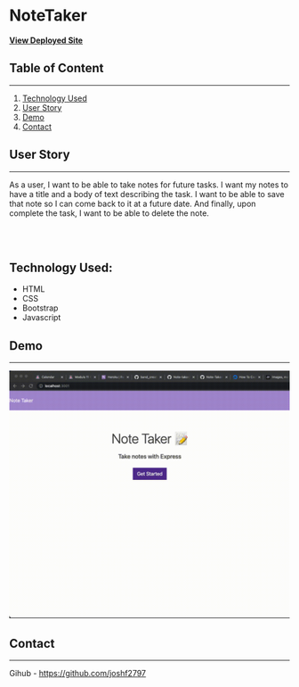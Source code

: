 # NoteTaker

**[View Deployed Site](https://joshf2797.github.io/NoteTaker/)**

## Table of Content

---

1. [Technology Used](#technology-used)
2. [User Story](#user-story)
3. [Demo](#demo)
4. [Contact](#electric-vehicle-charge-locator)

## User Story

---

As a user, I want to be able to take notes for future tasks. I want my notes to have a title and a body of text describing the task. I want to be able to save that note so I can come back to it at a future date. And finally, upon complete the task, I want to be able to delete the note.

<br><br>

## Technology Used:

- HTML
- CSS
- Bootstrap
- Javascript

## Demo

---

![Demo](public/assets/demo/note%20taker%20recording.gif)

## Contact

---

Gihub - https://github.com/joshf2797
